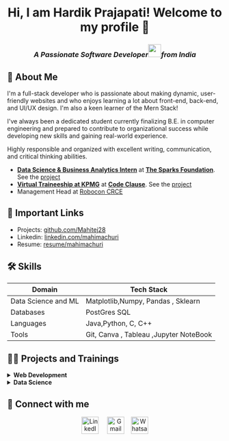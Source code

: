 <h1 align = "center"> Hi, I am Hardik Prajapati! Welcome to my profile 👋</h1>
<h3 align = "center"><i>A Passionate <b>Software Developer</b><img src="https://media.giphy.com/media/WUlplcMpOCEmTGBtBW/giphy.gif" width="30">from India 
</em></i></p>
</h3>

## 🚀 About Me
I'm a full-stack developer who is passionate about making dynamic, user-friendly websites and who enjoys learning a lot about front-end, back-end, and UI/UX design. I'm also a keen learner of the Mern Stack!

I've always been a dedicated student currently finalizing B.E. in computer engineering and prepared to contribute to organizational success while developing new skills and gaining real-world experience. 

Highly responsible and organized with excellent writing, communication, and critical thinking abilities. 

- **[Data Science & Business Analytics Intern](https://drive.google.com/file/d/1JK55wUEDg7X08A1VkvdWUMS1z2YJ0PNp/view?usp=sharing)** at **[The Sparks Foundation](https://www.thesparksfoundationsingapore.org/)**. See the [project](https://github.com/Mahitej28/Eco_Bank)
- **[Virtual Traineeship at KPMG](https://drive.google.com/file/d/18w4I2R5CFjAmW4EO94xtmVbYOVQ7GgRD/view?usp=sharing)** at **[Code Clause](https://internship.codeclause.com/)**. See the [project](https://github.com/Mahitej28/CodeClause_Unit-Converter_Mahima)
- Management Head at [Robocon CRCE](https://www.linkedin.com/company/tcet-shastra-coding-club/mycompany/)

## 🔗 Important Links
- Projects: [github.com/Mahitej28](https://github.com/Mahitej28)
- Linkedin: [linkedin.com/mahimachuri](https://www.linkedin.com/in/mahimachuri/)
- Resume: [resume/mahimachuri](https://drive.google.com/file/d/17VbiD4mzrvAiLzoyq5ERdslkLGEKbufO/view?usp=sharing)

## 🛠 Skills
| Domain             |Tech      Stack                                                                |
| ----------------- | ------------------------------------------------------------------ |
| Data Science and ML | Matplotlib,Numpy, Pandas , Sklearn |
| Databases | PostGres SQL |
| Languages | Java,Python, C, C++ |
| Tools| Git, Canva , Tableau ,Jupyter NoteBook |

## 👩‍💻 Projects and Trainings
<!-- Machine Learning -->
<details>
  <summary><b>Web Development</b></summary>
  <br/>
  
Task Name | Tech Stack | Source Code | 
------- | --------- | :--------: | 
House Price Prediction | Python,Flask,HTML,CSS | [Repo](https://github.com/Mahitej28/Eco_Bank)
Sign Language Interpreter | OpenCV, Flask,HTML | [Repo](https://github.com/Mahitej28/Mini-Calculator)
Package Delivering system | Node MCU,Python,Circuit Maker | [Repo](https://github.com/Mahitej28/CodeClause_Stopwatch-Timer_Mahima)
</details>
<!-- Data Science -->
<details>
<summary><b>Data Science</b></summary>
  <br/>

Task Name | Tool | Source Code | 
------- | --------- | :--------: | 
The Sparks Foundation | Matplotlib | [Repo](https://github.com/Mahitej28/UI-UX-Design)
KPMG AU | Tableau,Jupyter Notebook | [Repo](https://github.com/Mahitej28/UI-UX-Design)

</details>

## 🤝 Connect with me

<p align = "center">
    <a href="https://www.linkedin.com/in/hardik-prajapati-596293212/" target="_blank"><img alt="LinkedIn" width="40px" src="https://cdn-icons-png.flaticon.com/512/3536/3536505.png"></a> &nbsp&nbsp&nbsp
    <a href="mailto:mahimachuri.28@gmail.com" target="_blank"><img alt="Gmail" width="40px" src="https://cdn-icons-png.flaticon.com/512/5968/5968534.png"></a>&nbsp&nbsp&nbsp
    <a href="https://api.whatsapp.com/send/?phone=%2B917715891774&text&type=phone_number&app_absent=0" target="_blank"><img alt="Whatsapp" width="40px" src="https://cdn-icons-png.flaticon.com/512/5968/5968841.png"></a>
    
</p> 



